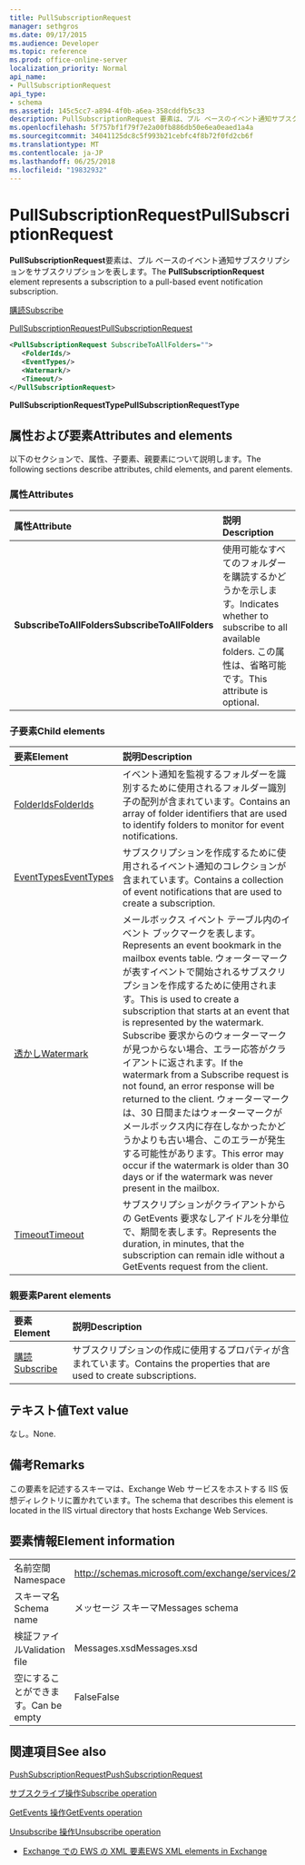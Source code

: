 ```yaml
---
title: PullSubscriptionRequest
manager: sethgros
ms.date: 09/17/2015
ms.audience: Developer
ms.topic: reference
ms.prod: office-online-server
localization_priority: Normal
api_name:
- PullSubscriptionRequest
api_type:
- schema
ms.assetid: 145c5cc7-a894-4f0b-a6ea-358cddfb5c33
description: PullSubscriptionRequest 要素は、プル ベースのイベント通知サブスクリプションをサブスクリプションを表します。
ms.openlocfilehash: 5f757bf1f79f7e2a00fb886db50e6ea0eaed1a4a
ms.sourcegitcommit: 34041125dc8c5f993b21cebfc4f8b72f0fd2cb6f
ms.translationtype: MT
ms.contentlocale: ja-JP
ms.lasthandoff: 06/25/2018
ms.locfileid: "19832932"
---
```

# <a name="pullsubscriptionrequest"></a><span data-ttu-id="8222e-103">PullSubscriptionRequest</span><span class="sxs-lookup"><span data-stu-id="8222e-103">PullSubscriptionRequest</span></span>

<span data-ttu-id="8222e-104">**PullSubscriptionRequest**要素は、プル ベースのイベント通知サブスクリプションをサブスクリプションを表します。</span><span class="sxs-lookup"><span data-stu-id="8222e-104">The **PullSubscriptionRequest** element represents a subscription to a pull-based event notification subscription.</span></span> 
  
[<span data-ttu-id="8222e-105">購読</span><span class="sxs-lookup"><span data-stu-id="8222e-105">Subscribe</span></span>](subscribe.md)
  
[<span data-ttu-id="8222e-106">PullSubscriptionRequest</span><span class="sxs-lookup"><span data-stu-id="8222e-106">PullSubscriptionRequest</span></span>](pullsubscriptionrequest.md)
  
```XML
<PullSubscriptionRequest SubscribeToAllFolders="">
   <FolderIds/>
   <EventTypes/>
   <Watermark/>
   <Timeout/>
</PullSubscriptionRequest>
```

 <span data-ttu-id="8222e-107">**PullSubscriptionRequestType**</span><span class="sxs-lookup"><span data-stu-id="8222e-107">**PullSubscriptionRequestType**</span></span>
## <a name="attributes-and-elements"></a><span data-ttu-id="8222e-108">属性および要素</span><span class="sxs-lookup"><span data-stu-id="8222e-108">Attributes and elements</span></span>

<span data-ttu-id="8222e-109">以下のセクションで、属性、子要素、親要素について説明します。</span><span class="sxs-lookup"><span data-stu-id="8222e-109">The following sections describe attributes, child elements, and parent elements.</span></span>
  
### <a name="attributes"></a><span data-ttu-id="8222e-110">属性</span><span class="sxs-lookup"><span data-stu-id="8222e-110">Attributes</span></span>

|<span data-ttu-id="8222e-111">**属性**</span><span class="sxs-lookup"><span data-stu-id="8222e-111">**Attribute**</span></span>|<span data-ttu-id="8222e-112">**説明**</span><span class="sxs-lookup"><span data-stu-id="8222e-112">**Description**</span></span>|
|:-----|:-----|
|<span data-ttu-id="8222e-113">**SubscribeToAllFolders**</span><span class="sxs-lookup"><span data-stu-id="8222e-113">**SubscribeToAllFolders**</span></span> <br/> |<span data-ttu-id="8222e-114">使用可能なすべてのフォルダーを購読するかどうかを示します。</span><span class="sxs-lookup"><span data-stu-id="8222e-114">Indicates whether to subscribe to all available folders.</span></span> <span data-ttu-id="8222e-115">この属性は、省略可能です。</span><span class="sxs-lookup"><span data-stu-id="8222e-115">This attribute is optional.</span></span>  <br/> |
   
### <a name="child-elements"></a><span data-ttu-id="8222e-116">子要素</span><span class="sxs-lookup"><span data-stu-id="8222e-116">Child elements</span></span>

|<span data-ttu-id="8222e-117">**要素**</span><span class="sxs-lookup"><span data-stu-id="8222e-117">**Element**</span></span>|<span data-ttu-id="8222e-118">**説明**</span><span class="sxs-lookup"><span data-stu-id="8222e-118">**Description**</span></span>|
|:-----|:-----|
|[<span data-ttu-id="8222e-119">FolderIds</span><span class="sxs-lookup"><span data-stu-id="8222e-119">FolderIds</span></span>](folderids.md) <br/> |<span data-ttu-id="8222e-120">イベント通知を監視するフォルダーを識別するために使用されるフォルダー識別子の配列が含まれています。</span><span class="sxs-lookup"><span data-stu-id="8222e-120">Contains an array of folder identifiers that are used to identify folders to monitor for event notifications.</span></span>  <br/> |
|[<span data-ttu-id="8222e-121">EventTypes</span><span class="sxs-lookup"><span data-stu-id="8222e-121">EventTypes</span></span>](eventtypes.md) <br/> |<span data-ttu-id="8222e-122">サブスクリプションを作成するために使用されるイベント通知のコレクションが含まれています。</span><span class="sxs-lookup"><span data-stu-id="8222e-122">Contains a collection of event notifications that are used to create a subscription.</span></span>  <br/> |
|[<span data-ttu-id="8222e-123">透かし</span><span class="sxs-lookup"><span data-stu-id="8222e-123">Watermark</span></span>](watermark.md) <br/> |<span data-ttu-id="8222e-124">メールボックス イベント テーブル内のイベント ブックマークを表します。</span><span class="sxs-lookup"><span data-stu-id="8222e-124">Represents an event bookmark in the mailbox events table.</span></span> <span data-ttu-id="8222e-125">ウォーターマークが表すイベントで開始されるサブスクリプションを作成するために使用されます。</span><span class="sxs-lookup"><span data-stu-id="8222e-125">This is used to create a subscription that starts at an event that is represented by the watermark.</span></span> <span data-ttu-id="8222e-126">Subscribe 要求からのウォーターマークが見つからない場合、エラー応答がクライアントに返されます。</span><span class="sxs-lookup"><span data-stu-id="8222e-126">If the watermark from a Subscribe request is not found, an error response will be returned to the client.</span></span> <span data-ttu-id="8222e-127">ウォーターマークは、30 日間またはウォーターマークがメールボックス内に存在しなかったかどうかよりも古い場合、このエラーが発生する可能性があります。</span><span class="sxs-lookup"><span data-stu-id="8222e-127">This error may occur if the watermark is older than 30 days or if the watermark was never present in the mailbox.</span></span>  <br/> |
|[<span data-ttu-id="8222e-128">Timeout</span><span class="sxs-lookup"><span data-stu-id="8222e-128">Timeout</span></span>](timeout.md) <br/> |<span data-ttu-id="8222e-129">サブスクリプションがクライアントからの GetEvents 要求なしアイドルを分単位で、期間を表します。</span><span class="sxs-lookup"><span data-stu-id="8222e-129">Represents the duration, in minutes, that the subscription can remain idle without a GetEvents request from the client.</span></span>  <br/> |
   
### <a name="parent-elements"></a><span data-ttu-id="8222e-130">親要素</span><span class="sxs-lookup"><span data-stu-id="8222e-130">Parent elements</span></span>

|<span data-ttu-id="8222e-131">**要素**</span><span class="sxs-lookup"><span data-stu-id="8222e-131">**Element**</span></span>|<span data-ttu-id="8222e-132">**説明**</span><span class="sxs-lookup"><span data-stu-id="8222e-132">**Description**</span></span>|
|:-----|:-----|
|[<span data-ttu-id="8222e-133">購読</span><span class="sxs-lookup"><span data-stu-id="8222e-133">Subscribe</span></span>](subscribe.md) <br/> |<span data-ttu-id="8222e-134">サブスクリプションの作成に使用するプロパティが含まれています。</span><span class="sxs-lookup"><span data-stu-id="8222e-134">Contains the properties that are used to create subscriptions.</span></span>  <br/> |
   
## <a name="text-value"></a><span data-ttu-id="8222e-135">テキスト値</span><span class="sxs-lookup"><span data-stu-id="8222e-135">Text value</span></span>

<span data-ttu-id="8222e-136">なし。</span><span class="sxs-lookup"><span data-stu-id="8222e-136">None.</span></span>
  
## <a name="remarks"></a><span data-ttu-id="8222e-137">備考</span><span class="sxs-lookup"><span data-stu-id="8222e-137">Remarks</span></span>

<span data-ttu-id="8222e-138">この要素を記述するスキーマは、Exchange Web サービスをホストする IIS 仮想ディレクトリに置かれています。</span><span class="sxs-lookup"><span data-stu-id="8222e-138">The schema that describes this element is located in the IIS virtual directory that hosts Exchange Web Services.</span></span>
  
## <a name="element-information"></a><span data-ttu-id="8222e-139">要素情報</span><span class="sxs-lookup"><span data-stu-id="8222e-139">Element information</span></span>

|||
|:-----|:-----|
|<span data-ttu-id="8222e-140">名前空間</span><span class="sxs-lookup"><span data-stu-id="8222e-140">Namespace</span></span>  <br/> |http://schemas.microsoft.com/exchange/services/2006/messages  <br/> |
|<span data-ttu-id="8222e-141">スキーマ名</span><span class="sxs-lookup"><span data-stu-id="8222e-141">Schema name</span></span>  <br/> |<span data-ttu-id="8222e-142">メッセージ スキーマ</span><span class="sxs-lookup"><span data-stu-id="8222e-142">Messages schema</span></span>  <br/> |
|<span data-ttu-id="8222e-143">検証ファイル</span><span class="sxs-lookup"><span data-stu-id="8222e-143">Validation file</span></span>  <br/> |<span data-ttu-id="8222e-144">Messages.xsd</span><span class="sxs-lookup"><span data-stu-id="8222e-144">Messages.xsd</span></span>  <br/> |
|<span data-ttu-id="8222e-145">空にすることができます。</span><span class="sxs-lookup"><span data-stu-id="8222e-145">Can be empty</span></span>  <br/> |<span data-ttu-id="8222e-146">False</span><span class="sxs-lookup"><span data-stu-id="8222e-146">False</span></span>  <br/> |
   
## <a name="see-also"></a><span data-ttu-id="8222e-147">関連項目</span><span class="sxs-lookup"><span data-stu-id="8222e-147">See also</span></span>



[<span data-ttu-id="8222e-148">PushSubscriptionRequest</span><span class="sxs-lookup"><span data-stu-id="8222e-148">PushSubscriptionRequest</span></span>](pushsubscriptionrequest.md)
  
[<span data-ttu-id="8222e-149">サブスクライブ操作</span><span class="sxs-lookup"><span data-stu-id="8222e-149">Subscribe operation</span></span>](subscribe-operation.md)
  
[<span data-ttu-id="8222e-150">GetEvents 操作</span><span class="sxs-lookup"><span data-stu-id="8222e-150">GetEvents operation</span></span>](getevents-operation.md)
  
[<span data-ttu-id="8222e-151">Unsubscribe 操作</span><span class="sxs-lookup"><span data-stu-id="8222e-151">Unsubscribe operation</span></span>](unsubscribe-operation.md)


- [<span data-ttu-id="8222e-152">Exchange での EWS の XML 要素</span><span class="sxs-lookup"><span data-stu-id="8222e-152">EWS XML elements in Exchange</span></span>](ews-xml-elements-in-exchange.md)

